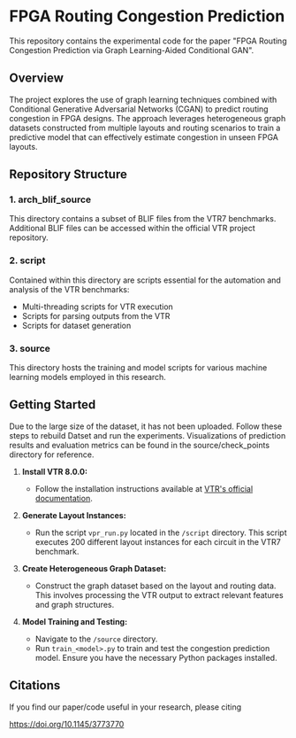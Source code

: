 # FPGA Routing Congestion Prediction

This repository contains the experimental code for the paper "FPGA Routing Congestion Prediction via Graph Learning-Aided Conditional GAN".

## Overview

The project explores the use of graph learning techniques combined with Conditional Generative Adversarial Networks (CGAN) to predict routing congestion in FPGA designs. The approach leverages heterogeneous graph datasets constructed from multiple layouts and routing scenarios to train a predictive model that can effectively estimate congestion in unseen FPGA layouts.


## Repository Structure

### 1. arch_blif_source

This directory contains a subset of BLIF files from the VTR7 benchmarks. Additional BLIF files can be accessed within the official VTR project repository.

### 2. script

Contained within this directory are scripts essential for the automation and analysis of the VTR benchmarks:
- Multi-threading scripts for VTR execution
- Scripts for parsing outputs from the VTR
- Scripts for dataset generation

### 3. source

This directory hosts the training and model scripts for various machine learning models employed in this research.


## Getting Started

Due to the large size of the dataset, it has not been uploaded. Follow these steps to rebuild Datset and run the experiments. Visualizations of prediction results and evaluation metrics can be found in the source/check_points directory for reference.

1. **Install VTR 8.0.0:**
   - Follow the installation instructions available at [VTR's official documentation](https://docs.verilogtorouting.org/en/latest/).

2. **Generate Layout Instances:**
   - Run the script `vpr_run.py` located in the `/script` directory. This script executes 200 different layout instances for each circuit in the VTR7 benchmark.

3. **Create Heterogeneous Graph Dataset:**
   - Construct the graph dataset based on the layout and routing data. This involves processing the VTR output to extract relevant features and graph structures.

5. **Model Training and Testing:**
   - Navigate to the `/source` directory.
   - Run `train_<model>.py` to train and test the congestion prediction model. Ensure you have the necessary Python packages installed.
  
## Citations
If you find our paper/code useful in your research, please citing

https://doi.org/10.1145/3773770

